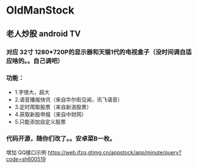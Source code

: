 ﻿# OldManStock
##  老人炒股 android TV

### 对应 32寸 1280*720P的显示器和天猫1代的电视盒子（没时间调自适应啥的。。自己调吧）

### 功能：
* 1.字很大，超大
* 2.语音播报快讯（来自华尔街见闻，讯飞语音）
* 3.定时爬取股票（来自新浪股票）
* 4.获取新股申报（来自中财网）
* 5.只能添加自定义股票

### 代码开源，随你们改了。。安卓菜B一枚。

增加 QQ接口示例
https://web.ifzq.gtimg.cn/appstock/app/minute/query?code=sh600519
